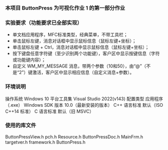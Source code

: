 ### 本项目 ButtonPress 为可视化作业 1 的第一部分作业
### 实验要求（功能要求已全部实现）
- 单文档应用程序，MFC标准类型，经典菜单，不带工具栏；
- 单击鼠标左键，消息对话框中显示鼠标信息（鼠标左键+坐标）；
- 单击鼠标左键 + Ctrl，消息对话框中显示鼠标信息（鼠标左键+坐标）；
- 按下键盘任意字符键（至少识别两个功能键），客户区中显示按键信息（字符或功能键内容）；
- 自定义 WM\_MY\_MESSAGE 消息，带两个参数（10和50），由“@”（不是“2”）键激活，客户区中显示相应信息（自定义消息+参数）。
### 环境说明
操作系统 Windows 10
平台工具集 Visual Studio 2022(v143)
配置类型 应用程序（.exe）
Windows SDK 版本 10.0（最新安装的版本）
C++ 语言标准 默认（ISO C++14 标准）
C 语言标准 默认（旧 MSVC）
### 使用的库文件
ButtonPressView.h
pch.h
Resource.h
ButtonPressDoc.h
MainFrm.h
targetver.h
framework.h
ButtonPress.h